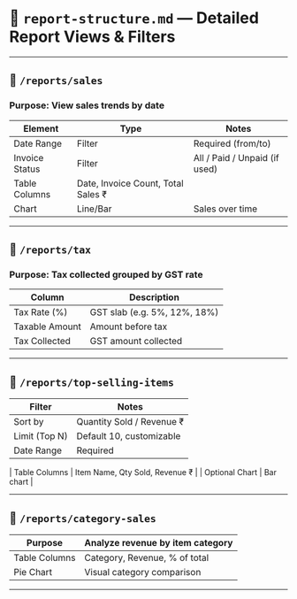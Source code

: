 # 📄 `report-structure.md` — Detailed Report Views & Filters

---

## 📆 `/reports/sales`

### Purpose: View sales trends by date

| Element        | Type                               | Notes                         |
| -------------- | ---------------------------------- | ----------------------------- |
| Date Range     | Filter                             | Required (from/to)            |
| Invoice Status | Filter                             | All / Paid / Unpaid (if used) |
| Table Columns  | Date, Invoice Count, Total Sales ₹ |                               |
| Chart          | Line/Bar                           | Sales over time               |

---

## 🧾 `/reports/tax`

### Purpose: Tax collected grouped by GST rate

| Column         | Description                  |
| -------------- | ---------------------------- |
| Tax Rate (%)   | GST slab (e.g. 5%, 12%, 18%) |
| Taxable Amount | Amount before tax            |
| Tax Collected  | GST amount collected         |

---

## 🛒 `/reports/top-selling-items`

| Filter        | Notes                     |
| ------------- | ------------------------- |
| Sort by       | Quantity Sold / Revenue ₹ |
| Limit (Top N) | Default 10, customizable  |
| Date Range    | Required                  |

| Table Columns | Item Name, Qty Sold, Revenue ₹ |
| Optional Chart | Bar chart |

---

## 📂 `/reports/category-sales`

| Purpose       | Analyze revenue by item category |
| ------------- | -------------------------------- |
| Table Columns | Category, Revenue, % of total    |
| Pie Chart     | Visual category comparison       |

---
